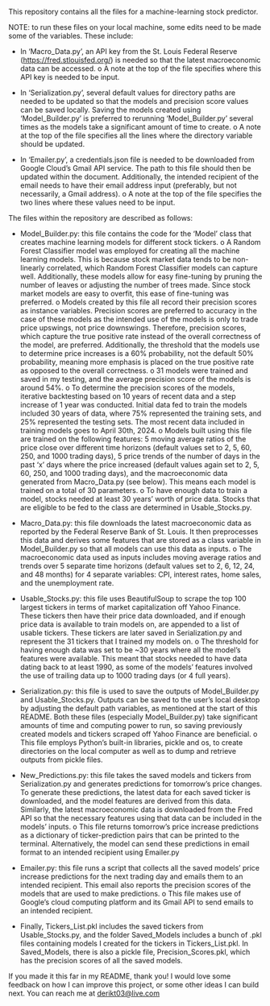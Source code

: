 This repository contains all the files for a machine-learning stock predictor. 

NOTE: to run these files on your local machine, some edits need to be made some of the variables. These include:

* In ‘Macro_Data.py’, an API key from the St. Louis Federal Reserve (https://fred.stlouisfed.org/) is needed so that the latest macroeconomic data can be accessed.
    o A note at the top of the file specifies where this API key is needed to be input.

* In ‘Serialization.py’, several default values for directory paths are needed to be updated so that the models and precision score values can be saved locally. Saving the models created using ‘Model_Builder.py’ is preferred to rerunning ‘Model_Builder.py’ several times as the models take a significant amount of time to create.
    o A note at the top of the file specifies all the lines where the directory variable should be updated.

* In ‘Emailer.py’, a credentials.json file is needed to be downloaded from Google Cloud’s Gmail API service. The path to this file should then be updated within the document. Additionally, the intended recipient of the email needs to have their email address input (preferably, but not necessarily, a Gmail address).
    o A note at the top of the file specifies the two lines where these values need to be input.

The files within the repository are described as follows:
* Model_Builder.py: this file contains the code for the ‘Model’ class that creates machine learning models for different stock tickers.
        o A Random Forest Classifier model was employed for creating all the machine learning models. This is because stock market data tends to be non-linearly correlated, which Random Forest Classifier             models can capture well. Additionally, these models allow for easy fine-tuning by pruning the number of leaves or adjusting the number of trees made. Since stock market models are easy to                     overfit, this ease of fine-tuning was preferred.
o Models created by this file all record their precision scores as instance variables. Precision scores are preferred to accuracy in the case of these models as the intended use of the models is only to trade price upswings, not price downswings. Therefore, precision scores, which capture the true positive rate instead of the overall correctness of the model, are preferred. Additionally, the threshold that the models use to determine price increases is a 60% probability, not the default 50% probability, meaning more emphasis is placed on the true positive rate as opposed to the overall correctness.
o 31 models were trained and saved in my testing, and the average precision score of the models is around 54%.
o To determine the precision scores of the models, iterative backtesting based on 10 years of recent data and a step increase of 1 year was conducted. Initial data fed to train the models included 30 years of data, where 75% represented the training sets, and 25% represented the testing sets. The most recent data included in training models goes to April 30th, 2024.
o Models built using this file are trained on the following features: 5 moving average ratios of the price close over different time horizons (default values set to 2, 5, 60, 250, and 1000 trading days), 5 price trends of the number of days in the past ‘x’ days where the price increased (default values again set to 2, 5, 60, 250, and 1000 trading days), and the macroeconomic data generated from Macro_Data.py (see below). This means each model is trained on a total of 30 parameters.
o To have enough data to train a model, stocks needed at least 30 years’ worth of price data. Stocks that are eligible to be fed to the class are determined in Usable_Stocks.py.

* Macro_Data.py: this file downloads the latest macroeconomic data as reported by the Federal Reserve Bank of St. Louis. It then preprocesses this data and derives some features that are stored as a class variable in Model_Builder.py so that all models can use this data as inputs.
o The macroeconomic data used as inputs includes moving average ratios and trends over 5 separate time horizons (default values set to 2, 6, 12, 24, and 48 months) for 4 separate variables: CPI, interest rates, home sales, and the unemployment rate.

* Usable_Stocks.py: this file uses BeautifulSoup to scrape the top 100 largest tickers in terms of market capitalization off Yahoo Finance. These tickers then have their price data downloaded, and if enough price data is available to train models on, are appended to a list of usable tickers. These tickers are later saved in Serialization.py and represent the 31 tickers that I trained my models on.
o The threshold for having enough data was set to be ~30 years where all the model’s features were available. This meant that stocks needed to have data dating back to at least 1990, as some of the models’ features involved the use of trailing data up to 1000 trading days (or 4 full years).

* Serialization.py: this file is used to save the outputs of Model_Builder.py and Usable_Stocks.py. Outputs can be saved to the user’s local desktop by adjusting the default path variables, as mentioned at the start of this README. Both these files (especially Model_Builder.py) take significant amounts of time and computing power to run, so saving previously created models and tickers scraped off Yahoo Finance are beneficial.
o This file employs Python’s built-in libraries, pickle and os, to create directories on the local computer as well as to dump and retrieve outputs from pickle files.

* New_Predictions.py: this file takes the saved models and tickers from Serialization.py and generates predictions for tomorrow’s price changes. To generate these predictions, the latest data for each saved ticker is downloaded, and the model features are derived from this data. Similarly, the latest macroeconomic data is downloaded from the Fred API so that the necessary features using that data can be included in the models’ inputs.
o This file returns tomorrow’s price increase predictions as a dictionary of ticker-prediction pairs that can be printed to the terminal. Alternatively, the model can send these predictions in email format to an intended recipient using Emailer.py

* Emailer.py: this file runs a script that collects all the saved models’ price increase predictions for the next trading day and emails them to an intended recipient. This email also reports the precision scores of the models that are used to make predictions.
o This file makes use of Google’s cloud computing platform and its Gmail API to send emails to an intended recipient.

* Finally, Tickers_List.pkl includes the saved tickers from Usable_Stocks.py, and the folder Saved_Models includes a bunch of .pkl files containing models I created for the tickers in Tickers_List.pkl. In Saved_Models, there is also a pickle file, Precision_Scores.pkl, which has the precision scores of all the saved models.

If you made it this far in my README, thank you! I would love some feedback on how I can improve this project, or some other ideas I can build next. You can reach me at derikt03@live.com
